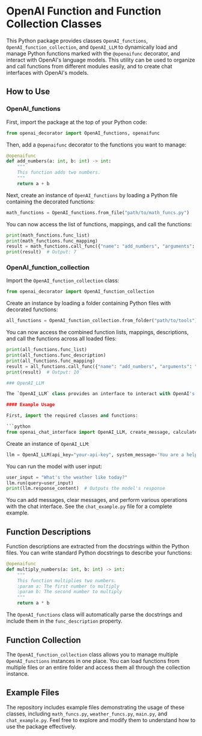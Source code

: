 
# OpenAI Function and Function Collection Classes

This Python package provides classes `OpenAI_functions`, `OpenAI_function_collection`, and `OpenAI_LLM` to dynamically load and manage Python functions marked with the `@openaifunc` decorator, and interact with OpenAI's language models. This utility can be used to organize and call functions from different modules easily, and to create chat interfaces with OpenAI's models.

## How to Use

### OpenAI_functions

First, import the package at the top of your Python code:

```python
from openai_decorator import OpenAI_functions, openaifunc
```

Then, add a `@openaifunc` decorator to the functions you want to manage:

```python
@openaifunc
def add_numbers(a: int, b: int) -> int:
    """
    This function adds two numbers.
    """
    return a + b
```

Next, create an instance of `OpenAI_functions` by loading a Python file containing the decorated functions:

```python
math_functions = OpenAI_functions.from_file("path/to/math_funcs.py")
```

You can now access the list of functions, mappings, and call the functions:

```python
print(math_functions.func_list)
print(math_functions.func_mapping)
result = math_functions.call_func({"name": "add_numbers", "arguments": "{ \"a\": 3, \"b\": 4 }"})
print(result)  # Output: 7
```

### OpenAI_function_collection

Import the `OpenAI_function_collection` class:

```python
from openai_decorator import OpenAI_function_collection
```

Create an instance by loading a folder containing Python files with decorated functions:

```python
all_functions = OpenAI_function_collection.from_folder("path/to/tools")
```

You can now access the combined function lists, mappings, descriptions, and call the functions across all loaded files:

```python
print(all_functions.func_list)
print(all_functions.func_description)
print(all_functions.func_mapping)
result = all_functions.call_func({"name": "add_numbers", "arguments": "{ \"a\": 5, \"b\": 5 }"})
print(result)  # Output: 10

### OpenAI_LLM

The `OpenAI_LLM` class provides an interface to interact with OpenAI's language models and manage chat interactions.

#### Example Usage

First, import the required classes and functions:

```python
from openai_chat_interface import OpenAI_LLM, create_message, calculate_cost
```

Create an instance of `OpenAI_LLM`:

```python
llm = OpenAI_LLM(api_key="your-api-key", system_message='You are a helpful assistant. Answer the user query')
```

You can run the model with user input:

```python
user_input = "What's the weather like today?"
llm.run(query=user_input)
print(llm.response_content)  # Outputs the model's response
```

You can add messages, clear messages, and perform various operations with the chat interface. See the `chat_example.py` file for a complete example.

## Function Descriptions

Function descriptions are extracted from the docstrings within the Python files. You can write standard Python docstrings to describe your functions:

```python
@openaifunc
def multiply_numbers(a: int, b: int) -> int:
    """
    This function multiplies two numbers.
    :param a: The first number to multiply
    :param b: The second number to multiply
    """
    return a * b
```

The `OpenAI_functions` class will automatically parse the docstrings and include them in the `func_description` property.

## Function Collection

The `OpenAI_function_collection` class allows you to manage multiple `OpenAI_functions` instances in one place. You can load functions from multiple files or an entire folder and access them all through the collection instance.

## Example Files

The repository includes example files demonstrating the usage of these classes, including `math_funcs.py`, `weather_funcs.py`, `main.py`, and `chat_example.py`. Feel free to explore and modify them to understand how to use the package effectively.

